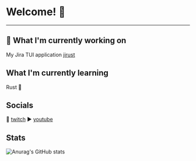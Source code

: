 # Welcome! 👋
---
## 🔭 What I'm currently working on 
My Jira TUI application [jirust](https://github.com/moali87/jirust)

## What I'm currently learning
Rust 🦀

## Socials
🎥 [twitch](https://www.twitch.tv/mo_ali141)
▶️ [youtube](https://www.youtube.com/@codingmeltdown)

## Stats
![Anurag's GitHub stats](https://github-readme-stats.vercel.app/api?username=moali87&show_icons=true&bg_color=00000000)

<!--
**moali87/moali87** is a ✨ _special_ ✨ repository because its `README.md` (this file) appears on your GitHub profile.

Here are some ideas to get you started:

- 🔭 I’m currently working on ...
- 🌱 I’m currently learning ...
- 👯 I’m looking to collaborate on ...
- 🤔 I’m looking for help with ...
- 💬 Ask me about ...
- 📫 How to reach me: ...
- 😄 Pronouns: ...
- ⚡ Fun fact: ...
-->
